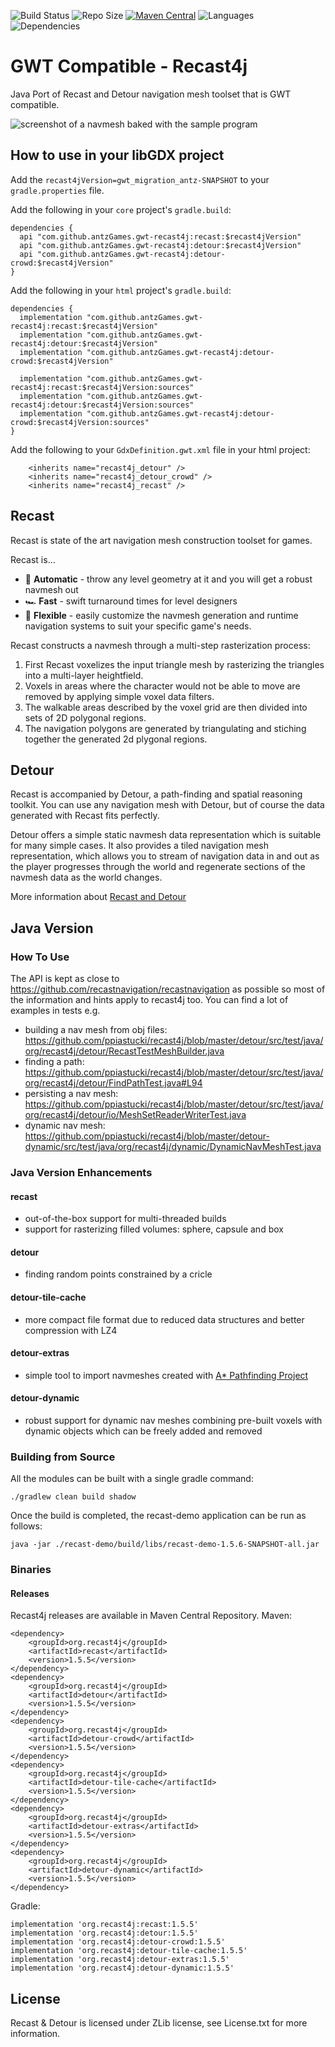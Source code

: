 ![Build Status](https://img.shields.io/github/actions/workflow/status/ppiastucki/recast4j/gradle.yml?branch=main&logo=github)
![Repo Size](https://img.shields.io/github/repo-size/ppiastucki/recast4j.svg?colorB=lightgray)
[![Maven Central](https://img.shields.io/maven-central/v/org.recast4j/recast.svg?label=maven%20central)](https://search.maven.org/search?q=g:org.recast4j)
![Languages](https://img.shields.io/github/languages/top/ppiastucki/recast4j)
![Dependencies](https://img.shields.io/librariesio/github/ppiastucki/recast4j)

GWT Compatible - Recast4j
=========================

Java Port of Recast and Detour navigation mesh toolset that is GWT compatible.

![screenshot of a navmesh baked with the sample program](/recast-demo/screenshot.png?raw=true)

## How to use in your libGDX project

Add the `recast4jVersion=gwt_migration_antz-SNAPSHOT` to your `gradle.properties` file.

Add the following in your `core` project's `gradle.build`:

```
dependencies {
  api "com.github.antzGames.gwt-recast4j:recast:$recast4jVersion"
  api "com.github.antzGames.gwt-recast4j:detour:$recast4jVersion"
  api "com.github.antzGames.gwt-recast4j:detour-crowd:$recast4jVersion"
}
```

Add the following in your `html` project's `gradle.build`:

```
dependencies {
  implementation "com.github.antzGames.gwt-recast4j:recast:$recast4jVersion"
  implementation "com.github.antzGames.gwt-recast4j:detour:$recast4jVersion"
  implementation "com.github.antzGames.gwt-recast4j:detour-crowd:$recast4jVersion"

  implementation "com.github.antzGames.gwt-recast4j:recast:$recast4jVersion:sources"
  implementation "com.github.antzGames.gwt-recast4j:detour:$recast4jVersion:sources"
  implementation "com.github.antzGames.gwt-recast4j:detour-crowd:$recast4jVersion:sources"
}
```

Add the following to your `GdxDefinition.gwt.xml` file in your html project:

```
    <inherits name="recast4j_detour" />
    <inherits name="recast4j_detour_crowd" />
    <inherits name="recast4j_recast" />
```

## Recast

Recast is state of the art navigation mesh construction toolset for games.

Recast is...
* 🤖 **Automatic** - throw any level geometry at it and you will get a robust navmesh out
* 🏎️ **Fast** - swift turnaround times for level designers
* 🧘 **Flexible** - easily customize the navmesh generation and runtime navigation systems to suit your specific game's needs.

Recast constructs a navmesh through a multi-step rasterization process:

1. First Recast voxelizes the input triangle mesh by rasterizing the triangles into a multi-layer heightfield. 
2. Voxels in areas where the character would not be able to move are removed by applying simple voxel data filters.
3. The walkable areas described by the voxel grid are then divided into sets of 2D polygonal regions.
4. The navigation polygons are generated by triangulating and stiching together the generated 2d plygonal regions.

## Detour

Recast is accompanied by Detour, a path-finding and spatial reasoning toolkit. You can use any navigation mesh with Detour, but of course the data generated with Recast fits perfectly.

Detour offers a simple static navmesh data representation which is suitable for many simple cases.  It also provides a tiled navigation mesh representation, which allows you to stream of navigation data in and out as the player progresses through the world and regenerate sections of the navmesh data as the world changes.

More information about [Recast and Detour](https://github.com/recastnavigation/recastnavigation)

## Java Version
### How To Use
The API is kept as close to https://github.com/recastnavigation/recastnavigation as possible so most of the information and hints apply to recast4j too.
You can find a lot of examples in tests e.g.
- building a nav mesh from obj files: https://github.com/ppiastucki/recast4j/blob/master/detour/src/test/java/org/recast4j/detour/RecastTestMeshBuilder.java
- finding a path: https://github.com/ppiastucki/recast4j/blob/master/detour/src/test/java/org/recast4j/detour/FindPathTest.java#L94
- persisting a nav mesh: https://github.com/ppiastucki/recast4j/blob/master/detour/src/test/java/org/recast4j/detour/io/MeshSetReaderWriterTest.java
- dynamic nav mesh: https://github.com/ppiastucki/recast4j/blob/master/detour-dynamic/src/test/java/org/recast4j/dynamic/DynamicNavMeshTest.java
### Java Version Enhancements
#### recast
- out-of-the-box support for multi-threaded builds
- support for rasterizing filled volumes: sphere, capsule and box
#### detour
- finding random points constrained by a cricle
#### detour-tile-cache
- more compact file format due to reduced data structures and better compression with LZ4
#### detour-extras
- simple tool to import navmeshes created with [A* Pathfinding Project](https://arongranberg.com/astar/)
#### detour-dynamic
- robust support for dynamic nav meshes combining pre-built voxels with dynamic objects which can be freely added and removed

### Building from Source

All the modules can be built with a single gradle command:
```
./gradlew clean build shadow
```

Once the build is completed, the recast-demo application can be run as follows:
```
java -jar ./recast-demo/build/libs/recast-demo-1.5.6-SNAPSHOT-all.jar
```

### Binaries

#### Releases
Recast4j releases are available in Maven Central Repository.
Maven:
```
<dependency>
	<groupId>org.recast4j</groupId>
	<artifactId>recast</artifactId>
	<version>1.5.5</version>
</dependency>
<dependency>
	<groupId>org.recast4j</groupId>
	<artifactId>detour</artifactId>
	<version>1.5.5</version>
</dependency>
<dependency>
	<groupId>org.recast4j</groupId>
	<artifactId>detour-crowd</artifactId>
	<version>1.5.5</version>
</dependency>
<dependency>
	<groupId>org.recast4j</groupId>
	<artifactId>detour-tile-cache</artifactId>
	<version>1.5.5</version>
</dependency>
<dependency>
	<groupId>org.recast4j</groupId>
	<artifactId>detour-extras</artifactId>
	<version>1.5.5</version>
</dependency>
<dependency>
	<groupId>org.recast4j</groupId>
	<artifactId>detour-dynamic</artifactId>
	<version>1.5.5</version>
</dependency>
```
Gradle:
```
implementation 'org.recast4j:recast:1.5.5'
implementation 'org.recast4j:detour:1.5.5'
implementation 'org.recast4j:detour-crowd:1.5.5'
implementation 'org.recast4j:detour-tile-cache:1.5.5'
implementation 'org.recast4j:detour-extras:1.5.5'
implementation 'org.recast4j:detour-dynamic:1.5.5'
```

## License

Recast & Detour is licensed under ZLib license, see License.txt for more information.
